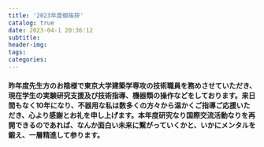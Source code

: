 ```yaml
---
title: '2023年度御挨拶'
catalog: true
date: 2023-04-1 20:36:12
subtitle:
header-img:
tags:
categories:
---
```


#### 昨年度先生方のお陰様で東京大学建築学専攻の技術職員を務めさせていただき、現在学生の実験研究支援及び技術指導、機器類の操作などをしております。来日間もなく10年になり、不器用な私は数多くの方々から温かくご指導ご応援いただき、心より感謝とお礼を申し上げます。本年度研究なり国際交流活動なりを再開できるのであれば、なんか面白い未来に繋がっていくかと、いかにメンタルを鍛え、一層精進して参ります。
